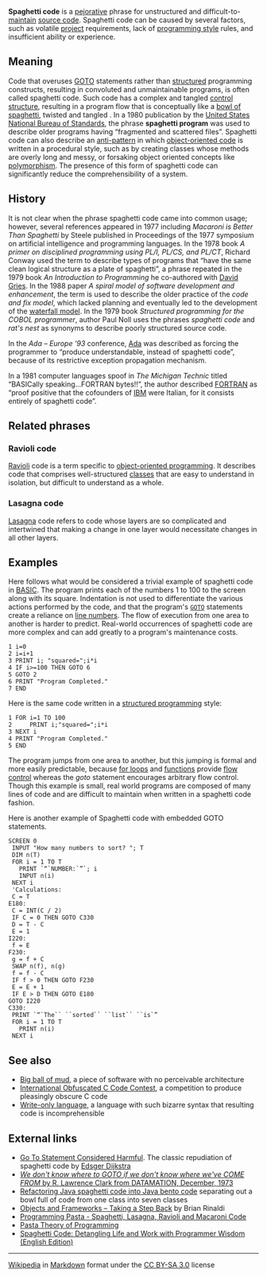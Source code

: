 
**Spaghetti code** is a [pejorative](pejorative "wikilink") phrase for
unstructured and
difficult-to-[maintain](Software_maintenance "wikilink") [source
code](source_code "wikilink"). Spaghetti code can be caused by several
factors, such as volatile
[project](Software_project_management "wikilink") requirements, lack of
[programming style](programming_style "wikilink") rules, and
insufficient ability or experience.

Meaning
-------

Code that overuses [GOTO](Goto "wikilink") statements rather than
[structured](Structured_programming "wikilink") programming constructs,
resulting in convoluted and unmaintainable programs, is often called
spaghetti code. Such code has a complex and tangled [control
structure](control_structure "wikilink"), resulting in a program flow
that is conceptually like a [bowl of
spaghetti](Spaghetti#Serving "wikilink"), twisted and tangled . In a
1980 publication by the [United States National Bureau of
Standards](National_Institute_of_Standards_and_Technology "wikilink"),
the phrase **spaghetti program** was used to describe older programs
having “fragmented and scattered files”. Spaghetti code can also
describe an [anti-pattern](anti-pattern "wikilink") in which
[object-oriented code](Object-oriented_programming "wikilink") is
written in a procedural style, such as by creating classes whose methods
are overly long and messy, or forsaking object oriented concepts like
[polymorphism](Polymorphism_(computer_science) "wikilink"). The
presence of this form of spaghetti code can significantly reduce the
comprehensibility of a system.

History
-------

It is not clear when the phrase spaghetti code came into common usage;
however, several references appeared in 1977 including *Macaroni is
Better Than Spaghetti* by Steele published in Proceedings of the 1977
symposium on artificial intelligence and programming languages. In the
1978 book *A primer on disciplined programming using PL/I, PL/CS, and
PL/CT*, Richard Conway used the term to describe types of programs that
“have the same clean logical structure as a plate of spaghetti”, a
phrase repeated in the 1979 book *An Introduction to Programming* he
co-authored with [David Gries](David_Gries "wikilink"). In the 1988
paper *A spiral model of software development and enhancement*, the term
is used to describe the older practice of the *code and fix model*,
which lacked planning and eventually led to the development of the
[waterfall model](waterfall_model "wikilink"). In the 1979 book
*Structured programming for the COBOL programmer*, author Paul Noll uses
the phrases *spaghetti code* and *rat's nest* as synonyms to describe
poorly structured source code.

In the *Ada – Europe '93* conference,
[Ada](Ada_(programming_language) "wikilink") was described as forcing
the programmer to “produce understandable, instead of spaghetti code”,
because of its restrictive exception propagation mechanism.

In a 1981 computer languages spoof in *The Michigan Technic* titled
“BASICally speaking...FORTRAN bytes!!”, the author described
[FORTRAN](FORTRAN "wikilink") as “proof positive that the cofounders of
[IBM](International_Business_Machines "wikilink") were Italian, for it
consists entirely of spaghetti code”.

Related phrases
---------------

### Ravioli code

[Ravioli](Ravioli "wikilink") code is a term specific to
[object-oriented programming](object-oriented_programming "wikilink").
It describes code that comprises well-structured
[classes](Class_(computer_programming) "wikilink") that are easy to
understand in isolation, but difficult to understand as a whole.

### Lasagna code

[Lasagna](Lasagna "wikilink") code refers to code whose layers are so
complicated and intertwined that making a change in one layer would
necessitate changes in all other layers.

Examples
--------

Here follows what would be considered a trivial example of spaghetti
code in [BASIC](BASIC_programming_language "wikilink"). The program
prints each of the numbers 1 to 100 to the screen along with its square.
Indentation is not used to differentiate the various actions performed
by the code, and that the program's [`GOTO`](Goto "wikilink") statements
create a reliance on [line numbers](line_number "wikilink"). The flow of
execution from one area to another is harder to predict. Real-world
occurrences of spaghetti code are more complex and can add greatly to a
program's maintenance costs.

``` {.gwbasic}
1 i=0
2 i=i+1
3 PRINT i; "squared=";i*i
4 IF i>=100 THEN GOTO 6
5 GOTO 2
6 PRINT "Program Completed."
7 END
```

Here is the same code written in a [structured
programming](structured_programming "wikilink") style:

``` {.gwbasic}
1 FOR i=1 TO 100
2     PRINT i;"squared=";i*i
3 NEXT i
4 PRINT "Program Completed."
5 END
```

The program jumps from one area to another, but this jumping is formal
and more easily predictable, because [for loops](for_loop "wikilink")
and [functions](Subroutine "wikilink") provide [flow
control](control_flow "wikilink") whereas the *goto* statement
encourages arbitrary flow control. Though this example is small, real
world programs are composed of many lines of code and are difficult to
maintain when written in a spaghetti code fashion.

Here is another example of Spaghetti code with embedded GOTO statements.
```
SCREEN 0
 INPUT "How many numbers to sort? "; T
 DIM n(T)
 FOR i = 1 TO T
   PRINT `“`NUMBER:`”`; i
   INPUT n(i)
 NEXT i
 'Calculations:
 C = T
E180:
 C = INT(C / 2)
 IF C = 0 THEN GOTO C330
 D = T - C
 E = 1
I220:
 f = E
F230:
 g = f + C
 SWAP n(f), n(g)
 f = f - C
 IF f > 0 THEN GOTO F230
 E = E + 1
 IF E > D THEN GOTO E180
GOTO I220
C330:
 PRINT `“`The`` ``sorted`` ``list`` ``is`”
 FOR i = 1 TO T
   PRINT n(i)
 NEXT i
```

See also
--------

-   [Big ball of mud](Big_ball_of_mud "wikilink"), a piece of software
    with no perceivable architecture
-   [International Obfuscated C Code
    Contest](International_Obfuscated_C_Code_Contest "wikilink"), a
    competition to produce pleasingly obscure C code
-   [Write-only language](Write-only_language "wikilink"), a language
    with such bizarre syntax that resulting code is incomprehensible

   

External links
--------------

-   [Go To Statement Considered
    Harmful](http://portal.acm.org/citation.cfm?id=362929.362947). The
    classic repudiation of spaghetti code by [Edsger
    Dijkstra](Edsger_Dijkstra "wikilink")
-   [*We don't know where to GOTO if we don't know where we've COME
    FROM* by R. Lawrence Clark from DATAMATION, December,
    1973](http://www.fortran.com/fortran/come_from.html)
-   [Refactoring Java spaghetti code into Java bento
    code](http://yost.com/computers/java/java-spaghetti/) separating out
    a bowl full of code from one class into seven classes
-   [Objects and Frameworks – Taking a Step
    Back](https://archive.is/20130201082958/http://www.remotesynthesis.com/post.cfm/Objects-and-Frameworks--Taking-a-Step-Back)
    by Brian Rinaldi
-   [Programming Pasta - Spaghetti, Lasagna, Ravioli and Macaroni
    Code](https://www.docsity.com/en/news/programming-2/programming-pasta-spaghetti-lasagna-ravioli-macaroni-code/)
-   [Pasta Theory of
    Programming](http://whatis.techtarget.com/definition/Pasta-Theory-of-Programming)
-   [Spaghetti Code: Detangling Life and Work with Programmer Wisdom
    (English Edition)](http://spaghetticodebook.com)

----

[Wikipedia](https://en.wikipedia.org/wiki/Spaghetti_code) in [Markdown](https://github.com/rognoni/markpedia/blob/master/wiki/Spaghetti_code.md) format under the [CC BY-SA 3.0](https://creativecommons.org/licenses/by-sa/3.0/) license
